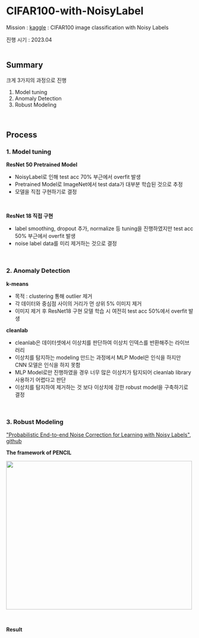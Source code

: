# CIFAR100-with-NoisyLabel
Mission : [kaggle](https://www.kaggle.com/c/cifar100-image-classification-with-noisy-labels/data) : CIFAR100 image classification with Noisy Labels<br/>

진행 시기 : 2023.04
<br/> 
<br/>

## Summary
크게 3가지의 과정으로 진행<br/> 
1. Model tuning
2. Anomaly Detection
3. Robust Modeling
<br/>

## Process
### **1. Model tuning**
**ResNet 50 Pretrained Model**
- NoisyLabel로 인해 test acc 70% 부근에서 overfit 발생
- Pretrained Model로 ImageNet에서 test data가 대부분 학습된 것으로 추정
- 모델을 직접 구현하기로 결정
<br/>

**ResNet 18 직접 구현**
- label smoothing, dropout 추가, normalize 등 tuning을 진행하였지만 test acc 50% 부근에서 overfit 발생
- noise label data를 미리 제거하는 것으로 결정
<br/> 

### **2. Anomaly Detection**
**k-means**
- 목적 : clustering 통해 outlier 제거
- 각 데이터와 중심점 사이의 거리가 먼 상위 5% 이미지 제거
- 이미지 제거 후 ResNet18 구현 모델 학습 시 여전히 test acc 50%에서 overfit 발생

**cleanlab**
- cleanlab은 데이터셋에서 이상치를 판단하여 이상치 인덱스를 반환해주는 라이브러리
- 이상치를 탐지하는 modeling 만드는 과정에서 MLP Model은 인식을 하지만 CNN 모델은 인식을 하지 못함
- MLP Model로만 진행하였을 경우 너무 많은 이상치가 탐지되어 cleanlab library 사용하기 어렵다고 판단
- 이상치를 탐지하여 제거하는 것 보다 이상치에 강한 robust model을 구축하기로 결정
<br/>

### **3. Robust Modeling**
["Probabilistic End-to-end Noise Correction for Learning with Noisy Labels"](https://arxiv.org/abs/1903.07788), [github](https://github.com/yikun2019/PENCIL)
<br/>

**The framework of PENCIL**
<p align="left">
  <img src="https://github.com/yikun2019/PENCIL/raw/master/framework.png" width="500" height="400">
</p>
<br/>

**Result**

